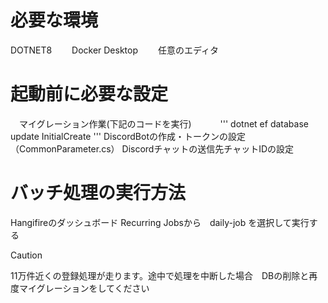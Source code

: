 # 必要な環境
 DOTNET8　　
 Docker Desktop　　
 任意のエディタ

# 起動前に必要な設定
　マイグレーション作業(下記のコードを実行)　　
　''' dotnet ef database update InitialCreate '''
  DiscordBotの作成・トークンの設定（CommonParameter.cs）
  Discordチャットの送信先チャットIDの設定

# バッチ処理の実行方法
  Hangifireのダッシュボード Recurring Jobsから　daily-job を選択して実行する

> [!CAUTION]
> 11万件近くの登録処理が走ります。途中で処理を中断した場合　DBの削除と再度マイグレーションをしてください